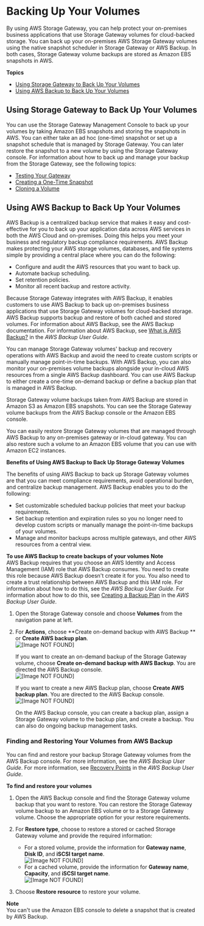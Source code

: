 # Backing Up Your Volumes<a name="backing-up-volumes"></a>

By using AWS Storage Gateway, you can help protect your on\-premises business applications that use Storage Gateway volumes for cloud\-backed storage\. You can back up your on\-premises AWS Storage Gateway volumes using the native snapshot scheduler in Storage Gateway or AWS Backup\. In both cases, Storage Gateway volume backups are stored as Amazon EBS snapshots in AWS\. 

**Topics**
+ [Using Storage Gateway to Back Up Your Volumes](#backup-with-sgw)
+ [Using AWS Backup to Back Up Your Volumes](#aws-backup-volumes)

## Using Storage Gateway to Back Up Your Volumes<a name="backup-with-sgw"></a>

You can use the Storage Gateway Management Console to back up your volumes by taking Amazon EBS snapshots and storing the snapshots in AWS\. You can either take an ad hoc \(one\-time\) snapshot or set up a snapshot schedule that is managed by Storage Gateway\. You can later restore the snapshot to a new volume by using the Storage Gateway console\. For information about how to back up and manage your backup from the Storage Gateway, see the following topics:
+ [Testing Your Gateway ](GettingStarted-use-volumes.md#GettingStartedTestGatewayMain) 
+ [Creating a One\-Time Snapshot](managing-volumes.md#CreatingSnapshot) 
+ [Cloning a Volume](managing-volumes.md#clone-volume)

## Using AWS Backup to Back Up Your Volumes<a name="aws-backup-volumes"></a>

AWS Backup is a centralized backup service that makes it easy and cost\-effective for you to back up your application data across AWS services in both the AWS Cloud and on\-premises\. Doing this helps you meet your business and regulatory backup compliance requirements\. AWS Backup makes protecting your AWS storage volumes, databases, and file systems simple by providing a central place where you can do the following: 
+ Configure and audit the AWS resources that you want to back up\.
+ Automate backup scheduling\.
+ Set retention policies\.
+ Monitor all recent backup and restore activity\.

Because Storage Gateway integrates with AWS Backup, it enables customers to use AWS Backup to back up on\-premises business applications that use Storage Gateway volumes for cloud\-backed storage\. AWS Backup supports backup and restore of both cached and stored volumes\. For information about AWS Backup, see the AWS Backup documentation\. For information about AWS Backup, see [What is AWS Backup?](https://docs.aws.amazon.com/aws-backup/latest/devguide/whatisbackup.html) in the *AWS Backup User Guide*\. 

You can manage Storage Gateway volumes' backup and recovery operations with AWS Backup and avoid the need to create custom scripts or manually manage point\-in\-time backups\. With AWS Backup, you can also monitor your on\-premises volume backups alongside your in\-cloud AWS resources from a single AWS Backup dashboard\. You can use AWS Backup to either create a one\-time on\-demand backup or define a backup plan that is managed in AWS Backup\. 

Storage Gateway volume backups taken from AWS Backup are stored in Amazon S3 as Amazon EBS snapshots\. You can see the Storage Gateway volume backups from the AWS Backup console or the Amazon EBS console\. 

You can easily restore Storage Gateway volumes that are managed through AWS Backup to any on\-premises gateway or in\-cloud gateway\. You can also restore such a volume to an Amazon EBS volume that you can use with Amazon EC2 instances\.

**Benefits of Using AWS Backup to Back Up Storage Gateway Volumes**

The benefits of using AWS Backup to back up Storage Gateway volumes are that you can meet compliance requirements, avoid operational burden, and centralize backup management\. AWS Backup enables you to do the following:
+ Set customizable scheduled backup policies that meet your backup requirements\.
+ Set backup retention and expiration rules so you no longer need to develop custom scripts or manually manage the point\-in\-time backups of your volumes\. 
+ Manage and monitor backups across multiple gateways, and other AWS resources from a central view\.

**To use AWS Backup to create backups of your volumes**
**Note**  
AWS Backup requires that you choose an AWS Identity and Access Management \(IAM\) role that AWS Backup consumes\. You need to create this role because AWS Backup doesn't create it for you\. You also need to create a trust relationship between AWS Backup and this IAM role\. For information about how to do this, see the *AWS Backup User Guide*\. For information about how to do this, see [Creating a Backup Plan](https://docs.aws.amazon.com/aws-backup/latest/devguide/creating-a-backup-plan.html) in the *AWS Backup User Guide*\.

1. Open the Storage Gateway console and choose **Volumes** from the navigation pane at left\.

1. For **Actions**, choose **Create on\-demand backup with AWS Backup ** or **Create AWS backup plan**\.   
![\[Image NOT FOUND\]](http://docs.aws.amazon.com/storagegateway/latest/userguide/images/cryo-backup-menu.png)

   If you want to create an on\-demand backup of the Storage Gateway volume, choose **Create on\-demand backup with AWS Backup**\. You are directed the AWS Backup console\.  
![\[Image NOT FOUND\]](http://docs.aws.amazon.com/storagegateway/latest/userguide/images/on-demand.png)

   If you want to create a new AWS Backup plan, choose **Create AWS backup plan**\. You are directed to the AWS Backup console\.  
![\[Image NOT FOUND\]](http://docs.aws.amazon.com/storagegateway/latest/userguide/images/backup-plan.png)

   On the AWS Backup console, you can create a backup plan, assign a Storage Gateway volume to the backup plan, and create a backup\. You can also do ongoing backup management tasks\.

### Finding and Restoring Your Volumes from AWS Backup<a name="find-cryo-snapshots"></a>

You can find and restore your backup Storage Gateway volumes from the AWS Backup console\. For more information, see the *AWS Backup User Guide*\. For more information, see [Recovery Points](https://docs.aws.amazon.com/aws-backup/latest/devguide/recovery-points.html) in the *AWS Backup User Guide*\.

**To find and restore your volumes**

1. Open the AWS Backup console and find the Storage Gateway volume backup that you want to restore\. You can restore the Storage Gateway volume backup to an Amazon EBS volume or to a Storage Gateway volume\. Choose the appropriate option for your restore requirements\.

1. For **Restore type**, choose to restore a stored or cached Storage Gateway volume and provide the required information:
   + For a stored volume, provide the information for **Gateway name**, **Disk ID**, and **iSCSI target name**\.  
![\[Image NOT FOUND\]](http://docs.aws.amazon.com/storagegateway/latest/userguide/images/restore-stored-volume.png)
   + For a cached volume, provide the information for **Gateway name**, **Capacity**, and **iSCSI target name**\.  
![\[Image NOT FOUND\]](http://docs.aws.amazon.com/storagegateway/latest/userguide/images/restore-cached-volume.png)

1.  Choose **Restore resource** to restore your volume\.

**Note**  
You can't use the Amazon EBS console to delete a snapshot that is created by AWS Backup\.